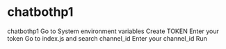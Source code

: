 # chatbothp1
chatbothp1
Go to System environment variables
Create TOKEN
Enter your token
Go to index.js and search channel_id
Enter your channel_id
Run
